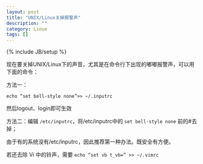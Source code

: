 ```yaml
---
layout: post
title: "UNIX/Linux关掉报警声"
description: ""
category: Linux
tags: []
---
```

{% include JB/setup %}

现在要关掉UNIX/Linux下的声音，尤其是在命令行下出现的嘟嘟报警声，可以用下面的命令：

方法一：

	echo “set bell-style none”>> ~/.inputrc

然后logout、login即可生效

方法二：编辑 `/etc/inputrc`，将/etc/inputrc中的 `set bell-style none` 前的#去掉；

由于有的系统没有/etc/inputrc，因此推荐第一种办法。既安全有方便。

若还去除 Vi 中的铃声，需要 `echo “set vb t_vb=” >> ~/.vimrc`